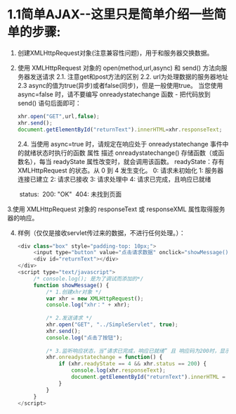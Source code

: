 # 1.1简单AJAX--这里只是简单介绍一些简单的步骤:

1. 创建XMLHttpRequest对象(注意兼容性问题)，用于和服务器交换数据。

   

2. 使用 XMLHttpRequest 对象的 open(method,url,async) 和 send() 方法向服务器发送请求
   	2.1. 注意get和post方法的区别
   	2.2. url为处理数据的服务器地址
   	2.3  async的值为true(异步)或者false(同步)，但是一般使用true。
   		当您使用 async=false 时，请不要编写 onreadystatechange 函数 - 把代码放到 send() 语句后面即可：

   ```javascript
   xhr.open("GET",url,false);
   xhr.send();
   document.getElementById("returnText").innerHTML=xhr.responseText;
   ```

     2.4. 当使用 async=true 时，请规定在响应处于 onreadystatechange 事件中的就绪状态时执行的函数
   			属性	描述
   		onreadystatechange() 存储函数（或函数名），每当 readyState 属性改变时，就会调用该函数。
   		readyState：存有 XMLHttpRequest 的状态。从 0 到 4 发生变化。
   			0: 请求未初始化
   			1: 服务器连接已建立
   			2: 请求已接收
   			3: 请求处理中
   			4: 请求已完成，且响应已就绪

   ​		status:
   ​			200: "OK"
   ​			404: 未找到页面		

   

3.使用 XMLHttpRequest 对象的 responseText 或 responseXML 属性取得服务器的响应。



4. 样例（仅仅是接收servlet传过来的数据，不进行任何处理。）：

   ```javascript
   <div class="box" style="padding-top: 10px;">
   		<input type="button" value="点击请求数据" onclick="showMessage()">
   		<div id="returnText"></div>
   </div>
   <script type="text/javascript">
   		/* console.log(); 是为了调试而添加的*/
   		function showMessage() {
   			/* 1.创建xhr对象 */
   			var xhr = new XMLHttpRequest();
   			console.log("xhr：" + xhr);
   	
   			/* 2.发送请求 */
   			xhr.open("GET", "../SimpleServlet", true);
   			xhr.send();
   			console.log("点击了按钮");
   	
   			/* 3.监听响应状态，当“请求已完成，响应已就绪” 且 响应码为200时，显示返回信息 */
   			xhr.onreadystatechange = function() {
   				if (xhr.readyState == 4 && xhr.status == 200) {
   					console.log(xhr.responseText);
   					document.getElementById("returnText").innerHTML = xhr.responseText;
   				}
   			}
   		}
   </script>
   ```

   

